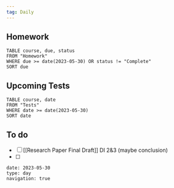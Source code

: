 ```yaml
---
tag: Daily
---
```

## Homework
```dataview
TABLE course, due, status
FROM "Homework" 
WHERE due >= date(2023-05-30) OR status != "Complete"
SORT due
```
## Upcoming Tests
```dataview
TABLE course, date
FROM "Tests" 
WHERE date >= date(2023-05-30)
SORT date
```
## To do
- [ ] [[Research Paper Final Draft]] DI 2&3 (maybe conclusion)
- [ ] 

```gEvent
date: 2023-05-30
type: day
navigation: true
```